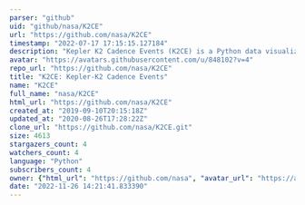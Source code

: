 ```yaml
---
parser: "github"
uid: "github/nasa/K2CE"
url: "https://github.com/nasa/K2CE"
timestamp: "2022-07-17 17:15:15.127184"
description: "Kepler K2 Cadence Events (K2CE) is a Python data visualization and manipulation tool for astronomers to identify and remove cadences (observations) associated with problematic thruster events, thus producing cleaner light curves.  K2CE was designed to work with standard Kepler or K2 data products: long-cadence (30 min) and short-cadence (1 min) light curve files and long-cadence and short-cadence target pixel files.  The tool has been modified to work with light curve files and target pixel files from the TESS mission."
avatar: "https://avatars.githubusercontent.com/u/848102?v=4"
repo_url: "https://github.com/nasa/K2CE"
title: "K2CE: Kepler-K2 Cadence Events"
name: "K2CE"
full_name: "nasa/K2CE"
html_url: "https://github.com/nasa/K2CE"
created_at: "2019-09-10T20:15:18Z"
updated_at: "2020-08-26T17:28:22Z"
clone_url: "https://github.com/nasa/K2CE.git"
size: 4613
stargazers_count: 4
watchers_count: 4
language: "Python"
subscribers_count: 4
owner: {"html_url": "https://github.com/nasa", "avatar_url": "https://avatars.githubusercontent.com/u/848102?v=4", "login": "nasa", "type": "Organization"}
date: "2022-11-26 14:21:41.833390"
---
```

